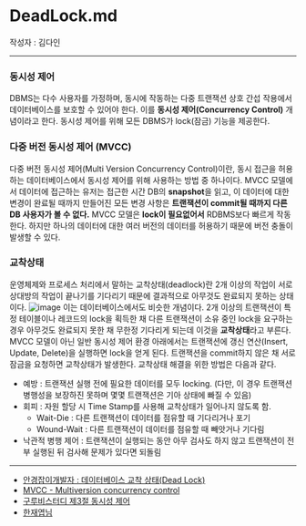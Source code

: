 
  

# DeadLock.md

작성자 : 김다인

  

---

### 동시성 제어
DBMS는 다수 사용자를 가정하며, 동시에 작동하는 다중 트랜잭션 상호 간섭 작용에서 데이터베이스를 보호할 수 있어야 한다. 이를 **동시성 제어(Concurrency Control)** 개념이라고 한다. 동시성 제어를 위해 모든 DBMS가 lock(잠금) 기능을 제공한다.

  

### 다중 버전 동시성 제어 (MVCC)
다중 버전 동시성 제어(Multi Version Concurrency Control)이란, 동시 접근을 허용하는 데이터베이스에서 동시성 제어를 위해 사용하는 방법 중 하나이다.
MVCC 모델에서 데이터에 접근하는 유저는 접근한 시간 DB의 **snapshot**을 읽고, 이 데이터에 대한 변경이 완료될 때까지 만들어진 모든 변경 사항은 **트랜잭션이 commit될 때까지 다른 DB 사용자가 볼 수 없다.**
MVCC 모델은 **lock이 필요없어서** RDBMS보다 빠르게 작동한다. 하지만 하나의 데이터에 대한 여러 버전의 데이터를 허용하기 때문에 버전 충돌이 발생할 수 있다.

  

### 교착상태

운영체제와 프로세스 처리에서 말하는 교착상태(deadlock)란 2개 이상의 작업이 서로 상대방의 작업이 끝나기를 기다리기 때문에 결과적으로 아무것도 완료되지 못하는 상태이다.
![image](https://akasai.space/static/4af8e9db0873cc641ede7e6fd96c5f75/533c1/deadlock.png)
이는 데이터베이스에서도 비슷한 개념이다. 2개 이상의 트랜잭션이 특정 테이블이나 레코드의 lock을 획득한 채 다른 트랜잭션이 소유 중인 lock을 요구하는 경우 아무것도 완료되지 못한 채 무한정 기다리게 되는데 이것을 **교착상태**라고 부른다.
MVCC 모델이 아닌 일반 동시성 제어 환경 아래에서는 트랜잭션에 갱신 연산(Insert, Update, Delete)을 실행하면 lock을 얻게 된다. 트랜잭션을 commit하지 않은 채 서로 잠금을 요청하면 교착상태가 발생한다.
교착상태 해결을 위한 방법은 다음과 같다.
* 예방 : 트랜잭션 실행 전에 필요한 데이터를 모두 locking. (다만, 이 경우 트랜잭션 병행성을 보장하진 못하며 몇몇 트랜잭션은 기아 상태에 빠질 수 있음)
* 회피 : 자원 할당 시 Time Stamp를 사용해 교착상태가 일어나지 않도록 함.
	* Wait-Die : 다른 트랜잭션이 데이터를 점유할 때 기다리거나 포기
	* Wound-Wait : 다른 트랜잭션이 데이터를 점유할 때 빼앗거나 기다림
* 낙관적 병행 제어 : 트랜잭션이 실행되는 동안 아무 검사도 하지 않고 트랜잭션이 전부 실행된 뒤 검사해 문제가 있다면 되돌림

  

---

* [안경잡이개발자 : 데이터베이스 교착 상태(Dead Lock)](https://blog.naver.com/PostView.nhn?blogId=ndb796&logNo=221243161017&parentCategoryNo=&categoryNo=1&viewDate=&isShowPopularPosts=false&from=postView)
* [MVCC - Multiversion concurrency control](https://www.joinc.co.kr/w/man/12/MVCC)
* [구루비스터디 제3절 동시성 제어](http://www.gurubee.net/lecture/2398)
* [한재엽님](https://github.com/JaeYeopHan/Interview_Question_for_Beginner/tree/master/Database#%EA%B5%90%EC%B0%A9%EC%83%81%ED%83%9C)